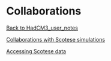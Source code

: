 # Collaborations

[Back to HadCM3_user_notes](HadCM3_user_notes.md)

[Collaborations with Scotese simulations](Collaborations_scotese.md)

[Accessing Scotese data](Accessing_scotese.md)
